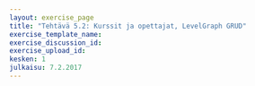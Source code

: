 ```yaml
---
layout: exercise_page
title: "Tehtävä 5.2: Kurssit ja opettajat, LevelGraph GRUD"
exercise_template_name: 
exercise_discussion_id: 
exercise_upload_id: 
kesken: 1
julkaisu: 7.2.2017
---
```


